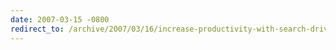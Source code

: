 ```yaml
---
date: 2007-03-15 -0800
redirect_to: /archive/2007/03/16/increase-productivity-with-search-driven-development.aspx/
---
```

